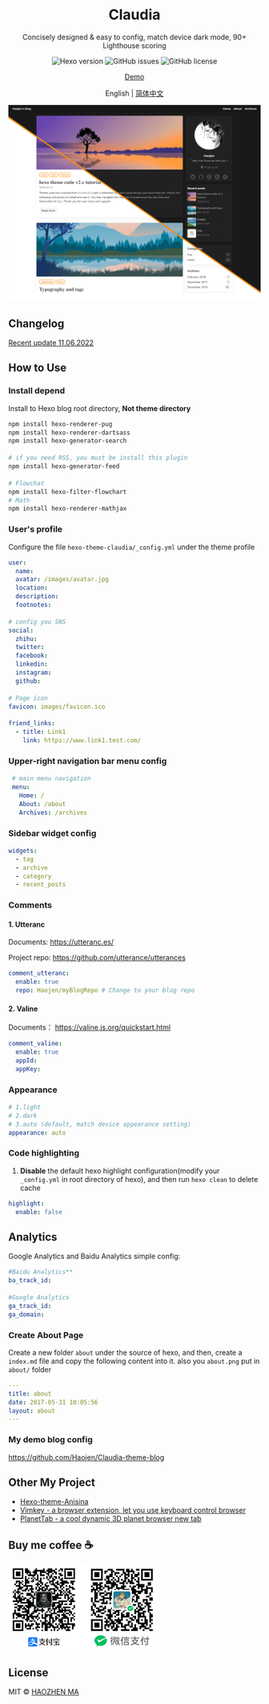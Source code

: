 <h1 align="center">Claudia</h1>
<p align="center"> 
  Concisely designed & easy to config, match device dark mode, 90+ Lighthouse scoring
</p>

<p align="center">
  <img  alt="Hexo version" src="https://img.shields.io/badge/hexo%20version-%3E%3D%204.2-brightgreen">
  <img  alt="GitHub issues" src="https://img.shields.io/github/issues/Haojen/hexo-theme-Claudia">
  <img  alt="GitHub license" src="https://img.shields.io/github/license/Haojen/hexo-theme-Claudia">
</p>

<p align="center">
  <a href="https://haojen.github.io/Claudia-theme-blog/" rel="nofollow">Demo</a>
</p>

<p align="center">
  <span>English | </span> 
  <a href="README-CN.md" rel="nofollow">简体中文</a>
</p>

![cover](./screenshot/claudia-cover-v2.png)

## Changelog
[Recent update 11.06.2022](CHANGELOG.md)

## How to Use

### Install depend

Install to Hexo blog root directory, **Not theme directory**
```bash
npm install hexo-renderer-pug 
npm install hexo-renderer-dartsass
npm install hexo-generator-search

# if you need RSS, you must be install this plugin
npm install hexo-generator-feed

# Flowchat
npm install hexo-filter-flowchart        
# Math
npm install hexo-renderer-mathjax
```

### User's profile

Configure the file `hexo-theme-claudia/_config.yml` under the theme profile

```yaml
user:
  name: 
  avatar: /images/avatar.jpg
  location:
  description:
  footnotes:

# config you SNS
social:
  zhihu:
  twitter:
  facebook:
  linkedin:
  instagram:
  github: 

# Page icon
favicon: images/favicon.ico

friend_links:
  - title: Link1
    link: https://www.link1.test.com/

```

### Upper-right navigation bar menu config

```yaml
 # main menu navigation
 menu:
   Home: /
   About: /about
   Archives: /archives
```

### Sidebar widget config
```yaml
widgets:
  - tag
  - archive
  - category
  - recent_posts
```

### Comments

#### 1. Utteranc
Documents: https://utteranc.es/

Project repo: https://github.com/utterance/utterances

```yaml
comment_utteranc:
  enable: true
  repo: Haojen/myBlogRepo # Change to your blog repo
```

#### 2. Valine
Documents： https://valine.js.org/quickstart.html

```yaml
comment_valine:
  enable: true
  appId:
  appKey:
```

### Appearance
```yaml
# 1.light 
# 2.dark
# 3.auto (default, match device appearance setting)
appearance: auto
```

### Code highlighting

1. **Disable** the default hexo highlight configuration(modify your `_config.yml` in root directory of hexo), and then run `hexo clean` to delete cache

```yaml
highlight:
  enable: false
```

## Analytics
Google Analytics and Baidu Analytics simple config:
```yaml
#Baidu Analytics**
ba_track_id: 

#Google Analytics
ga_track_id: 
ga_domain:
```

### Create About Page

Create a new folder `about` under the source of hexo, and then, create a `index.md` file and copy the following content into it.
also you `about.png` put in `about/` folder

```yaml
---
title: about
date: 2017-05-31 10:05:56
layout: about
---
```

### My demo blog config
https://github.com/Haojen/Claudia-theme-blog

## Other My Project
- [Hexo-theme-Anisina](https://github.com/Haojen/hexo-theme-Anisina)
- [Vimkey - a browser extension, let you use keyboard control browser](https://github.com/Haojen/vimkey)
- [PlanetTab - a cool dynamic 3D planet browser new tab](https://github.com/Haojen/planet-tab)


## Buy me coffee ☕️
<img src="./screenshot/BuyMeCoffeeQRCode.png" width="300">

## License
MIT © [HAOZHEN MA](http://haojen.github.io)
